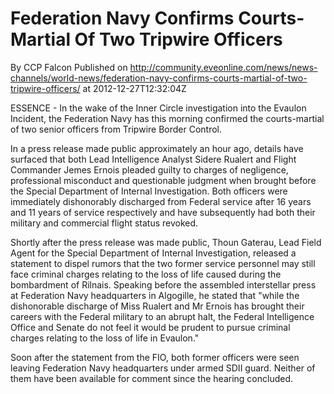 # Federation Navy Confirms Courts-Martial Of Two Tripwire Officers
By CCP Falcon
Published on http://community.eveonline.com/news/news-channels/world-news/federation-navy-confirms-courts-martial-of-two-tripwire-officers/ at 2012-12-27T12:32:04Z

ESSENCE - In the wake of the Inner Circle investigation into the Evaulon Incident, the Federation Navy has this morning confirmed the courts-martial of two senior officers from Tripwire Border Control.

In a press release made public approximately an hour ago, details have surfaced that both Lead Intelligence Analyst Sidere Rualert and Flight Commander Jemes Ernois pleaded guilty to charges of negligence, professional misconduct and questionable judgment when brought before the Special Department of Internal Investigation. Both officers were immediately dishonorably discharged from Federal service after 16 years and 11 years of service respectively and have subsequently had both their military and commercial flight status revoked.

Shortly after the press release was made public, Thoun Gaterau, Lead Field Agent for the Special Department of Internal Investigation, released a statement to dispel rumors that the two former service personnel may still face criminal charges relating to the loss of life caused during the bombardment of Rilnais. Speaking before the assembled interstellar press at Federation Navy headquarters in Algogille, he stated that "while the dishonorable discharge of Miss Rualert and Mr Ernois has brought their careers with the Federal military to an abrupt halt, the Federal Intelligence Office and Senate do not feel it would be prudent to pursue criminal charges relating to the loss of life in Evaulon."

Soon after the statement from the FIO, both former officers were seen leaving Federation Navy headquarters under armed SDII guard. Neither of them have been available for comment since the hearing concluded.

